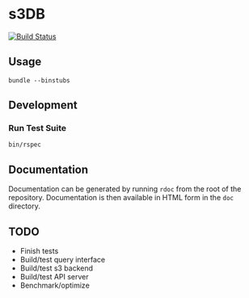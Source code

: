 # s3DB
[![Build Status](https://travis-ci.org/brownjohnf/s3db.svg?branch=master)](https://travis-ci.org/brownjohnf/s3db)

## Usage

```
bundle --binstubs
```

## Development

### Run Test Suite

```
bin/rspec
```

## Documentation

Documentation can be generated by running `rdoc` from the root of the
repository. Documentation is then available in HTML form in the `doc`
directory.

## TODO

* Finish tests
* Build/test query interface
* Build/test s3 backend
* Build/test API server
* Benchmark/optimize
